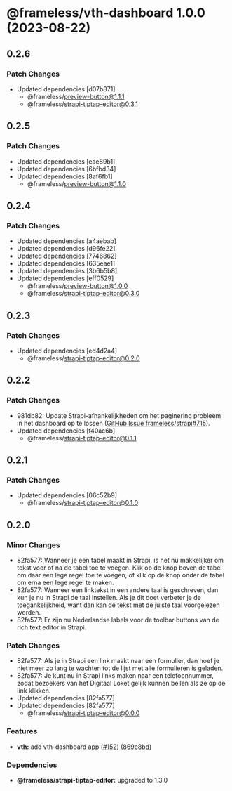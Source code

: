 # @frameless/vth-dashboard 1.0.0 (2023-08-22)

## 0.2.6

### Patch Changes

- Updated dependencies [d07b871]
  - @frameless/preview-button@1.1.1
  - @frameless/strapi-tiptap-editor@0.3.1

## 0.2.5

### Patch Changes

- Updated dependencies [eae89b1]
- Updated dependencies [6bfbd34]
- Updated dependencies [8af6fb1]
  - @frameless/preview-button@1.1.0

## 0.2.4

### Patch Changes

- Updated dependencies [a4aebab]
- Updated dependencies [d96fe22]
- Updated dependencies [7746862]
- Updated dependencies [635eae1]
- Updated dependencies [3b6b5b8]
- Updated dependencies [eff0529]
  - @frameless/preview-button@1.0.0
  - @frameless/strapi-tiptap-editor@0.3.0

## 0.2.3

### Patch Changes

- Updated dependencies [ed4d2a4]
  - @frameless/strapi-tiptap-editor@0.2.0

## 0.2.2

### Patch Changes

- 981db82: Update Strapi-afhankelijkheden om het paginering probleem in het dashboard op te lossen ([GitHub Issue frameless/strapi#715](https://github.com/frameless/strapi/issues/715)).
- Updated dependencies [f40ac6b]
  - @frameless/strapi-tiptap-editor@0.1.1

## 0.2.1

### Patch Changes

- Updated dependencies [06c52b9]
  - @frameless/strapi-tiptap-editor@0.1.0

## 0.2.0

### Minor Changes

- 82fa577: Wanneer je een tabel maakt in Strapi, is het nu makkelijker om tekst voor of na de tabel toe te voegen. Klik op de knop boven de tabel om daar een lege regel toe te voegen, of klik op de knop onder de tabel om erna een lege regel te maken.
- 82fa577: Wanneer een linktekst in een andere taal is geschreven, dan kun je nu in Strapi de taal instellen. Als je dit doet verbeter je de toegankelijkheid, want dan kan de tekst met de juiste taal voorgelezen worden.
- 82fa577: Er zijn nu Nederlandse labels voor de toolbar buttons van de rich text editor in Strapi.

### Patch Changes

- 82fa577: Als je in Strapi een link maakt naar een formulier, dan hoef je niet meer zo lang te wachten tot de lijst met alle formulieren is geladen.
- 82fa577: Je kunt nu in Strapi links maken naar een telefoonnummer, zodat bezoekers van het Digitaal Loket gelijk kunnen bellen als ze op de link klikken.
- Updated dependencies [82fa577]
- Updated dependencies [82fa577]
  - @frameless/strapi-tiptap-editor@0.0.0

### Features

- **vth:** add vth-dashboard app ([#152](https://github.com/frameless/strapi/issues/152)) ([869e8bd](https://github.com/frameless/strapi/commit/869e8bdd0457a3d748254a27ac6c617d5d36ab6c))

### Dependencies

- **@frameless/strapi-tiptap-editor:** upgraded to 1.3.0
